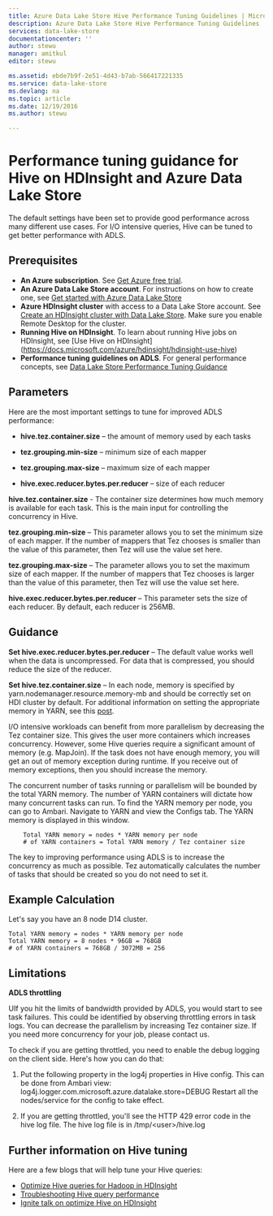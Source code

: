 ```yaml
---
title: Azure Data Lake Store Hive Performance Tuning Guidelines | Microsoft Docs
description: Azure Data Lake Store Hive Performance Tuning Guidelines
services: data-lake-store
documentationcenter: ''
author: stewu
manager: amitkul
editor: stewu

ms.assetid: ebde7b9f-2e51-4d43-b7ab-566417221335
ms.service: data-lake-store
ms.devlang: na
ms.topic: article
ms.date: 12/19/2016
ms.author: stewu

---
```

# Performance tuning guidance for Hive on HDInsight and Azure Data Lake Store

The default settings have been set to provide good performance across many different use cases.  For I/O intensive queries, Hive can be tuned to get better performance with ADLS.  

## Prerequisites

* **An Azure subscription**. See [Get Azure free trial](https://azure.microsoft.com/pricing/free-trial/).
* **An Azure Data Lake Store account**. For instructions on how to create one, see [Get started with Azure Data Lake Store](data-lake-store-get-started-portal.md)
* **Azure HDInsight cluster** with access to a Data Lake Store account. See [Create an HDInsight cluster with Data Lake Store](data-lake-store-hdinsight-hadoop-use-portal.md). Make sure you enable Remote Desktop for the cluster.
* **Running Hive on HDInsight**.  To learn about running Hive jobs on HDInsight, see [Use Hive on HDInsight] (https://docs.microsoft.com/azure/hdinsight/hdinsight-use-hive)
* **Performance tuning guidelines on ADLS**.  For general performance concepts, see [Data Lake Store Performance Tuning Guidance](https://docs.microsoft.com/azure/data-lake-store/data-lake-store-performance-tuning-guidance)

## Parameters

Here are the most important settings to tune for improved ADLS performance:

* **hive.tez.container.size** – the amount of memory used by each tasks

* **tez.grouping.min-size** – minimum size of each mapper

* **tez.grouping.max-size** – maximum size of each mapper

* **hive.exec.reducer.bytes.per.reducer** – size of each reducer

**hive.tez.container.size** - The container size determines how much memory is available for each task.  This is the main input for controlling the concurrency in Hive.  

**tez.grouping.min-size** – This parameter allows you to set the minimum size of each mapper.  If the number of mappers that Tez chooses is smaller than the value of this parameter, then Tez will use the value set here.

**tez.grouping.max-size** – The parameter allows you to set the maximum size of each mapper.  If the number of mappers that Tez chooses is larger than the value of this parameter, then Tez will use the value set here.

**hive.exec.reducer.bytes.per.reducer** – This parameter sets the size of each reducer.  By default, each reducer is 256MB.  

## Guidance

**Set hive.exec.reducer.bytes.per.reducer** – The default value works well when the data is uncompressed.  For data that is compressed, you should reduce the size of the reducer.  

**Set hive.tez.container.size** – In each node, memory is specified by yarn.nodemanager.resource.memory-mb and should be correctly set on HDI cluster by default.  For additional information on setting the appropriate memory in YARN, see this [post](https://docs.microsoft.com/azure/hdinsight/hdinsight-hadoop-hive-out-of-memory-error-oom).

I/O intensive workloads can benefit from more parallelism by decreasing the Tez container size. This gives the user more containers which increases concurrency.  However, some Hive queries require a significant amount of memory (e.g. MapJoin).  If the task does not have enough memory, you will get an out of memory exception during runtime.  If you receive out of memory exceptions, then you should increase the memory.   

The concurrent number of tasks running or parallelism will be bounded by the total YARN memory.  The number of YARN containers will dictate how many concurrent tasks can run.  To find the YARN memory per node, you can go to Ambari.  Navigate to YARN and view the Configs tab.  The YARN memory is displayed in this window.  

		Total YARN memory = nodes * YARN memory per node
		# of YARN containers = Total YARN memory / Tez container size
The key to improving performance using ADLS is to increase the concurrency as much as possible.  Tez automatically calculates the number of tasks that should be created so you do not need to set it.   

## Example Calculation

Let's say you have an 8 node D14 cluster.  

	Total YARN memory = nodes * YARN memory per node
	Total YARN memory = 8 nodes * 96GB = 768GB
	# of YARN containers = 768GB / 3072MB = 256

## Limitations

**ADLS throttling** 

UIf you hit the limits of bandwidth provided by ADLS, you would start to see task failures. This could be identified by observing throttling errors in task logs.  You can decrease the parallelism by increasing Tez container size.  If you need more concurrency for your job, please contact us.

To check if you are getting throttled, you need to enable the debug logging on the client side. Here's how you can do that:

1. Put the following property in the log4j properties in Hive config. This can be done from Ambari view: log4j.logger.com.microsoft.azure.datalake.store=DEBUG
Restart all the nodes/service for the config to take effect.

2. If you are getting throttled, you'll see the HTTP 429 error code in the hive log file. The hive log file is in /tmp/&lt;user&gt;/hive.log

## Further information on Hive tuning

Here are a few blogs that will help tune your Hive queries:
* [Optimize Hive queries for Hadoop in HDInsight](https://azure.microsoft.com/documentation/articles/hdinsight-hadoop-optimize-hive-query/)
* [Troubleshooting Hive query performance](https://blogs.msdn.microsoft.com/bigdatasupport/2015/08/13/troubleshooting-hive-query-performance-in-hdinsight-hadoop-cluster/)
* [Ignite talk on optimize Hive on HDInsight](https://channel9.msdn.com/events/Machine-Learning-and-Data-Sciences-Conference/Data-Science-Summit-2016/MSDSS25)
